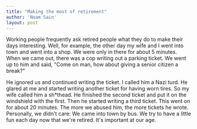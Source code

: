 ```yaml
---
title: "Making the most of retirement"
author: 'Noam Sain'
layout: post
---
```


Working people frequently ask retired people what they do to make their days interesting. Well, for example, the other day my wife and I went into town and went into a shop. We were only in there for about 5 minutes. When we came out, there was a cop writing out a parking ticket. We went up to him and said, "Come on man, how about giving a senior citizen a break?"

He ignored us and continued writing the ticket. I called him a Nazi turd. He glared at me and started writing another ticket for having worn tires. So my wife called him a sh\*thead. He finished the second ticket and put it on the windshield with the first. Then he started writing a third ticket. This went on for about 20 minutes. The more we abused him, the more tickets he wrote. Personally, we didn't care: We came into town by bus. We try to have a little fun each day now that we're retired. It's important at our age.